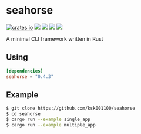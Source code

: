 # seahorse

[![crates.io](https://img.shields.io/crates/v/seahorse.svg)](https://crates.io/crates/seahorse)
![](https://img.shields.io/github/release/ksk001100/seahorse.svg)
![](https://img.shields.io/github/issues/ksk001100/seahorse.svg)
![](https://img.shields.io/github/forks/ksk001100/seahorse.svg)
![](https://img.shields.io/github/license/ksk001100/seahorse.svg)

A minimal CLI framework written in Rust

## Using

```toml
[dependencies]
seahorse = "0.4.3"
```

## Example

```bash
$ git clone https://github.com/ksk001100/seahorse
$ cd seahorse
$ cargo run --example single_app
$ cargo run --example multiple_app
```